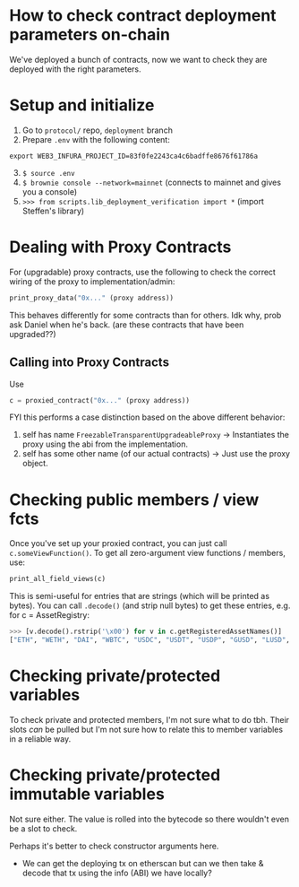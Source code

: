 # How to check contract deployment parameters on-chain

We've deployed a bunch of contracts, now we want to check they are deployed with the right parameters.

# Setup and initialize
1. Go to `protocol/` repo, `deployment` branch
2. Prepare `.env` with the following content:
```
export WEB3_INFURA_PROJECT_ID=83f0fe2243ca4c6badffe8676f61786a
```
3. `$ source .env`
4. `$ brownie console --network=mainnet` (connects to mainnet and gives you a console)
5. `>>> from scripts.lib_deployment_verification import *` (import Steffen's library)

# Dealing with Proxy Contracts
For (upgradable) proxy contracts, use the following to check the correct wiring of the proxy to implementation/admin:

```python
print_proxy_data("0x..." (proxy address))
```

This behaves differently for some contracts than for others. Idk why, prob ask Daniel when he's back. (are these contracts that have been upgraded??)

## Calling into Proxy Contracts

Use
```python
c = proxied_contract("0x..." (proxy address))
```

FYI this performs a case distinction based on the above different behavior:
1. self has name `FreezableTransparentUpgradeableProxy` -> Instantiates the proxy using the abi from the implementation.
2. self has some other name (of our actual contracts) -> Just use the proxy object.

# Checking public members / view fcts

Once you've set up your proxied contract, you can just call `c.someViewFunction()`. To get all zero-argument view functions / members, use:

```python
print_all_field_views(c)
```

This is semi-useful for entries that are strings (which will be printed as bytes). You can call `.decode()` (and strip null bytes) to get these entries, e.g. for c = AssetRegistry:

```python
>>> [v.decode().rstrip('\x00') for v in c.getRegisteredAssetNames()]
["ETH", "WETH", "DAI", "WBTC", "USDC", "USDT", "USDP", "GUSD", "LUSD", "crvUSD"]
```

# Checking private/protected variables

To check private and protected members, I'm not sure what to do tbh. Their slots *can* be pulled but I'm not sure how to relate this to member variables in a reliable way.

# Checking private/protected immutable variables

Not sure either. The value is rolled into the bytecode so there wouldn't even be a slot to check.

Perhaps it's better to check constructor arguments here.
- We can get the deploying tx on etherscan but can we then take & decode that tx using the info (ABI) we have locally?